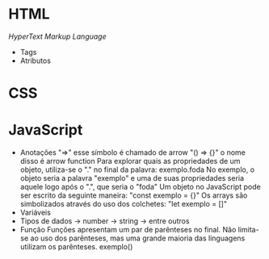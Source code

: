# HTML

*HyperText Markup Language*

- Tags
- Atributos

# CSS

# JavaScript
- Anotações
    "=>" esse símbolo é chamado de arrow
    "() => {}" o nome disso é arrow function
    Para explorar quais as propriedades de um objeto, utiliza-se o "." no final da palavra: exemplo.foda
    No exemplo, o objeto seria a palavra "exemplo" e uma de suas propriedades seria aquele logo após o ".", que seria o "foda"
    Um objeto no JavaScript pode ser escrito da seguinte maneira: "const exemplo = {}"
    Os arrays são simbolizados através do uso dos colchetes: "let exemplo = []"
- Variáveis
- Tipos de dados
    -> number
    -> string
    -> entre outros
- Função
Funções apresentam um par de parênteses no final. Não limita-se ao uso dos parênteses, mas uma grande maioria das linguagens utilizam os parênteses.
exemplo()